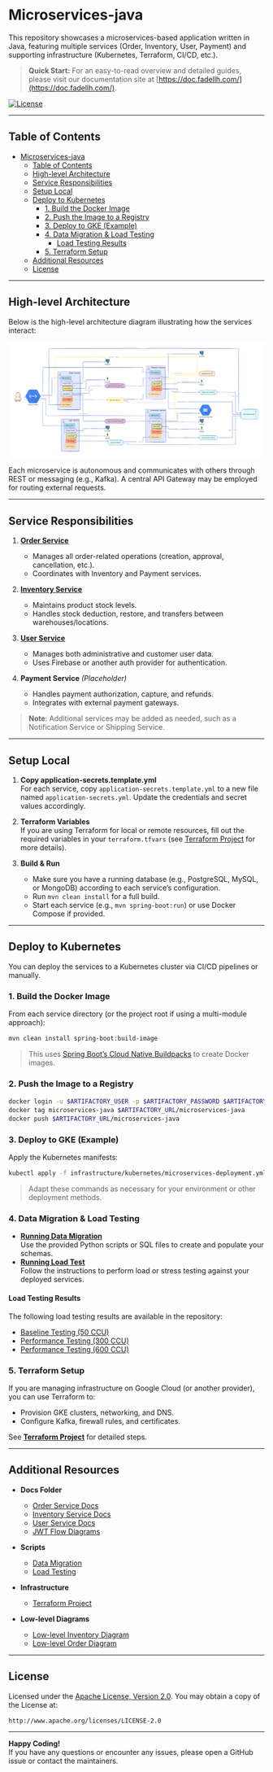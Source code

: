 # Microservices-java

This repository showcases a microservices-based application written in Java, featuring multiple services (Order, Inventory, User, Payment) and supporting infrastructure (Kubernetes, Terraform, CI/CD, etc.).


> **Quick Start:** For an easy-to-read overview and detailed guides, please visit our documentation site at [https://doc.fadellh.com/](https://doc.fadellh.com/).

[![License](https://img.shields.io/badge/License-Apache%202.0-green.svg)](https://opensource.org/licenses/Apache-2.0)

---

## Table of Contents

- [Microservices-java](#microservices-java)
  - [Table of Contents](#table-of-contents)
  - [High-level Architecture](#high-level-architecture)
  - [Service Responsibilities](#service-responsibilities)
  - [Setup Local](#setup-local)
  - [Deploy to Kubernetes](#deploy-to-kubernetes)
    - [1. Build the Docker Image](#1-build-the-docker-image)
    - [2. Push the Image to a Registry](#2-push-the-image-to-a-registry)
    - [3. Deploy to GKE (Example)](#3-deploy-to-gke-example)
    - [4. Data Migration \& Load Testing](#4-data-migration--load-testing)
      - [Load Testing Results](#load-testing-results)
    - [5. Terraform Setup](#5-terraform-setup)
  - [Additional Resources](#additional-resources)
  - [License](#license)

---

## High-level Architecture

Below is the high-level architecture diagram illustrating how the services interact:

![High-level Architecture](docs/high-level-arc.png)

Each microservice is autonomous and communicates with others through REST or messaging (e.g., Kafka). A central API Gateway may be employed for routing external requests.

---

## Service Responsibilities

1. **[Order Service](docs/order-service.md)**  
   - Manages all order-related operations (creation, approval, cancellation, etc.).  
   - Coordinates with Inventory and Payment services.  

2. **[Inventory Service](docs/inventory-service.md)**  
   - Maintains product stock levels.  
   - Handles stock deduction, restore, and transfers between warehouses/locations.  

3. **[User Service](docs/user-service.md)**  
   - Manages both administrative and customer user data.  
   - Uses Firebase or another auth provider for authentication.  

4. **Payment Service** *(Placeholder)*  
   - Handles payment authorization, capture, and refunds.  
   - Integrates with external payment gateways.

> **Note**: Additional services may be added as needed, such as a Notification Service or Shipping Service.

---

## Setup Local

1. **Copy application-secrets.template.yml**  
   For each service, copy `application-secrets.template.yml` to a new file named `application-secrets.yml`. Update the credentials and secret values accordingly.

2. **Terraform Variables**  
   If you are using Terraform for local or remote resources, fill out the required variables in your `terraform.tfvars` (see [Terraform Project](infrastructure/terraform/gke-cluster/README.md) for more details).

3. **Build & Run**  
   - Make sure you have a running database (e.g., PostgreSQL, MySQL, or MongoDB) according to each service’s configuration.  
   - Run `mvn clean install` for a full build.  
   - Start each service (e.g., `mvn spring-boot:run`) or use Docker Compose if provided.

---

## Deploy to Kubernetes

You can deploy the services to a Kubernetes cluster via CI/CD pipelines or manually.

### 1. Build the Docker Image

From each service directory (or the project root if using a multi-module approach):

```bash
mvn clean install spring-boot:build-image
```

> This uses [Spring Boot’s Cloud Native Buildpacks](https://docs.spring.io/spring-boot/docs/current/reference/htmlsingle/#container-images) to create Docker images.

### 2. Push the Image to a Registry

```bash
docker login -u $ARTIFACTORY_USER -p $ARTIFACTORY_PASSWORD $ARTIFACTORY_URL
docker tag microservices-java $ARTIFACTORY_URL/microservices-java
docker push $ARTIFACTORY_URL/microservices-java
```

### 3. Deploy to GKE (Example)

Apply the Kubernetes manifests:

```bash
kubectl apply -f infrastructure/kubernetes/microservices-deployment.yml
```

> Adapt these commands as necessary for your environment or other deployment methods.

### 4. Data Migration & Load Testing

- **[Running Data Migration](scripts/data-migration/README.md)**  
  Use the provided Python scripts or SQL files to create and populate your schemas.
- **[Running Load Test](scripts/load-testing/README.md)**  
  Follow the instructions to perform load or stress testing against your deployed services.

#### Load Testing Results

The following load testing results are available in the repository:

- [Baseline Testing (50 CCU)](scripts/load-testing/result/baseline-testing-50-ccu.html)
- [Performance Testing (300 CCU)](scripts/load-testing/result/perfomace-ccu-300.html)
- [Performance Testing (600 CCU)](scripts/load-testing/result/perfomance-600-ccu.html)

### 5. Terraform Setup

If you are managing infrastructure on Google Cloud (or another provider), you can use Terraform to:

- Provision GKE clusters, networking, and DNS.
- Configure Kafka, firewall rules, and certificates.

See [**Terraform Project**](infrastructure/terraform/gke-cluster/README.md) for detailed steps.

---

## Additional Resources

- **Docs Folder**  
  - [Order Service Docs](docs/order-service.md)  
  - [Inventory Service Docs](docs/inventory-service.md)  
  - [User Service Docs](docs/user-service.md)  
  - [JWT Flow Diagrams](docs/jwt_flow.svg)

- **Scripts**  
  - [Data Migration](scripts/data-migration/README.md)  
  - [Load Testing](scripts/load-testing/README.md)

- **Infrastructure**  
  - [Terraform Project](infrastructure/terraform/gke-cluster/README.md)

- **Low-level Diagrams**  
  - [Low-level Inventory Diagram](docs/low-level-inventory-service.svg)  
  - [Low-level Order Diagram](docs/low-level-order-service.svg)

---

## License

Licensed under the [Apache License, Version 2.0](https://www.apache.org/licenses/LICENSE-2.0). You may obtain a copy of the License at:

```
http://www.apache.org/licenses/LICENSE-2.0
```

---  

**Happy Coding!**  
If you have any questions or encounter any issues, please open a GitHub issue or contact the maintainers.
```